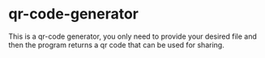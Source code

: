 # qr-code-generator
This is a qr-code generator, you only need to provide your desired file and then the program returns a qr code that can be used for sharing.
